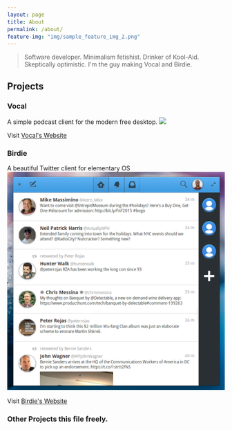 ```yaml
---
layout: page
title: About
permalink: /about/
feature-img: "img/sample_feature_img_2.png"
---
```

> Software developer. Minimalism fetishist. Drinker of Kool-Aid. Skeptically optimistic. I'm the guy making Vocal and Birdie.

## Projects

### Vocal
A simple podcast client for the modern free desktop.
![](https://raw.githubusercontent.com/vocalapp/vocalapp.github.io/master/images/home/01.png)

Visit [Vocal's Website](https://vocalproject.net)

### Birdie
A beautiful Twitter client for elementary OS
![](img/birdie.png)

Visit [Birdie's Website](https://birdieapp.eu)

### Other Projects this file freely.
